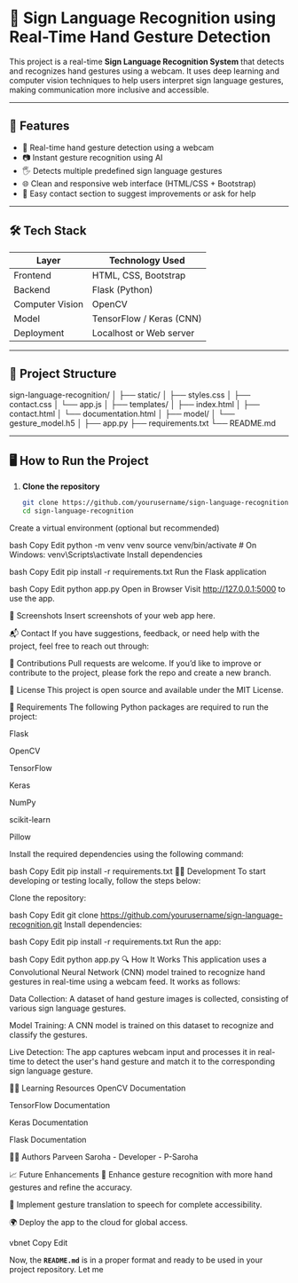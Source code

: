# 🤟 Sign Language Recognition using Real-Time Hand Gesture Detection

This project is a real-time **Sign Language Recognition System** that detects and recognizes hand gestures using a webcam. It uses deep learning and computer vision techniques to help users interpret sign language gestures, making communication more inclusive and accessible.

---

## 🚀 Features

- 🔴 Real-time hand gesture detection using a webcam
- 📷 Instant gesture recognition using AI
- 🖐️ Detects multiple predefined sign language gestures
- 🌐 Clean and responsive web interface (HTML/CSS + Bootstrap)
- 📩 Easy contact section to suggest improvements or ask for help

---

## 🛠️ Tech Stack

| Layer         | Technology Used            |
|---------------|-----------------------------|
| Frontend      | HTML, CSS, Bootstrap        |
| Backend       | Flask (Python)              |
| Computer Vision | OpenCV                    |
| Model         | TensorFlow / Keras (CNN)    |
| Deployment    | Localhost or Web server     |

---

## 📂 Project Structure
sign-language-recognition/ │ ├── static/ │ ├── styles.css │ ├── contact.css │ └── app.js │ ├── templates/ │ ├── index.html │ ├── contact.html │ └── documentation.html │ ├── model/ │ └── gesture_model.h5 │ ├── app.py ├── requirements.txt └── README.md


---

## 🖥️ How to Run the Project

1. **Clone the repository**  
   ```bash
   git clone https://github.com/yourusername/sign-language-recognition.git
   cd sign-language-recognition
Create a virtual environment (optional but recommended)

bash
Copy
Edit
python -m venv venv
source venv/bin/activate  # On Windows: venv\Scripts\activate
Install dependencies

bash
Copy
Edit
pip install -r requirements.txt
Run the Flask application

bash
Copy
Edit
python app.py
Open in Browser
Visit http://127.0.0.1:5000 to use the app.

📸 Screenshots
Insert screenshots of your web app here.

📬 Contact
If you have suggestions, feedback, or need help with the project, feel free to reach out through:




🤝 Contributions
Pull requests are welcome. If you’d like to improve or contribute to the project, please fork the repo and create a new branch.

📄 License
This project is open source and available under the MIT License.

📝 Requirements
The following Python packages are required to run the project:

Flask

OpenCV

TensorFlow

Keras

NumPy

scikit-learn

Pillow

Install the required dependencies using the following command:

bash
Copy
Edit
pip install -r requirements.txt
🧑‍💻 Development
To start developing or testing locally, follow the steps below:

Clone the repository:

bash
Copy
Edit
git clone https://github.com/yourusername/sign-language-recognition.git
Install dependencies:

bash
Copy
Edit
pip install -r requirements.txt
Run the app:

bash
Copy
Edit
python app.py
🔍 How It Works
This application uses a Convolutional Neural Network (CNN) model trained to recognize hand gestures in real-time using a webcam feed. It works as follows:

Data Collection: A dataset of hand gesture images is collected, consisting of various sign language gestures.

Model Training: A CNN model is trained on this dataset to recognize and classify the gestures.

Live Detection: The app captures webcam input and processes it in real-time to detect the user's hand gesture and match it to the corresponding sign language gesture.

🧑‍🏫 Learning Resources
OpenCV Documentation

TensorFlow Documentation

Keras Documentation

Flask Documentation

👩‍💻 Authors
Parveen Saroha - Developer - P-Saroha

📈 Future Enhancements
🧠 Enhance gesture recognition with more hand gestures and refine the accuracy.

🔄 Implement gesture translation to speech for complete accessibility.

🌍 Deploy the app to the cloud for global access.

vbnet
Copy
Edit

Now, the **`README.md`** is in a proper format and ready to be used in your project repository. Let me 
